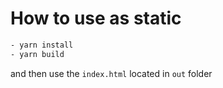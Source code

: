 # How to use as static

```bash
- yarn install
- yarn build
```

and then use the `index.html` located in `out` folder
